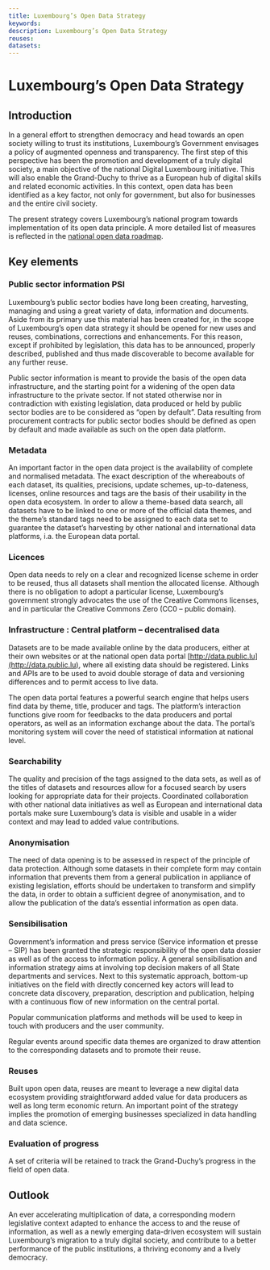 ```yaml
---
title: Luxembourg’s Open Data Strategy
keywords:
description: Luxembourg’s Open Data Strategy
reuses:
datasets:
---
```


Luxembourg’s Open Data Strategy
===============================

Introduction
------------

In a general effort to strengthen democracy and head towards an open society willing to trust its institutions, Luxembourg’s Government envisages a policy of augmented openness and transparency. The first step of this perspective has been the promotion and development of a truly digital society, a main objective of the national Digital Luxembourg initiative. This will also enable the Grand-Duchy to thrive as a European hub of digital skills and related economic activities. In this context, open data has been identified as a key factor, not only for government, but also for businesses and the entire civil society.

The present strategy covers Luxembourg’s national program towards implementation of its open data principle. A more detailed list of measures is reflected in the [national open data roadmap](/fr/pages/5yearplan/).

Key elements
------------

### Public sector information PSI

Luxembourg’s public sector bodies have long been creating, harvesting, managing and using a great variety of data, information and documents. Aside from its primary use this material has been created for, in the scope of Luxembourg’s open data strategy it should be opened for new uses and reuses, combinations, corrections and enhancements. For this reason, except if prohibited by legislation, this data has to be announced, properly described, published and thus made discoverable to become available for any further reuse.

Public sector information is meant to provide the basis of the open data infrastructure, and the starting point for a widening of the open data infrastructure to the private sector. If not stated otherwise nor in contradiction with existing legislation, data produced or held by public sector bodies are to be considered as “open by default”. Data resulting from procurement contracts for public sector bodies should be defined as open by default and made available as such on the open data platform.

### Metadata

An important factor in the open data project is the availability of complete and normalised metadata. The exact description of the whereabouts of each dataset, its qualities, precisions, update schemes, up-to-dateness, licenses, online resources and tags are the basis of their usability in the open data ecosystem. In order to allow a theme-based data search, all datasets have to be linked to one or more of the official data themes, and the theme’s standard tags need to be assigned to each data set to guarantee the dataset’s harvesting by other national and international data platforms, i.a. the European data portal.

### Licences

Open data needs to rely on a clear and recognized license scheme in order to be reused, thus all datasets shall mention the allocated license. Although there is no obligation to adopt a particular license, Luxembourg’s government strongly advocates the use of the Creative Commons licenses, and in particular the Creative Commons Zero (CC0 – public domain).

### Infrastructure : Central platform – decentralised data

Datasets are to be made available online by the data producers, either at their own websites or at the national open data portal [http://data.public.lu](http://data.public.lu), where all existing data should be registered. Links and APIs are to be used to avoid double storage of data and versioning differences and to permit access to live data.

The open data portal features a powerful search engine that helps users find data by theme, title, producer and tags. The platform’s interaction functions give room for feedbacks to the data producers and portal operators, as well as an information exchange about the data. The portal’s monitoring system will cover the need of statistical information at national level.

### Searchability

The quality and precision of the tags assigned to the data sets, as well as of the titles of datasets and resources allow for a focused search by users looking for appropriate data for their projects. Coordinated collaboration with other national data initiatives as well as European and international data portals make sure Luxembourg’s data is visible and usable in a wider context and may lead to added value contributions.

### Anonymisation

The need of data opening is to be assessed in respect of the principle of data protection. Although some datasets in their complete form may contain information that prevents them from a general publication in appliance of existing legislation, efforts should be undertaken to transform and simplify the data, in order to obtain a sufficient degree of anonymisation, and to allow the publication of the data’s essential information as open data.

### Sensibilisation

Government’s information and press service (Service information et presse – SIP) has been granted the strategic responsibility of the open data dossier as well as of the access to information policy. A general sensibilisation and information strategy aims at involving top decision makers of all State departments and services. Next to this systematic approach, bottom-up initiatives on the field with directly concerned key actors will lead to concrete data discovery, preparation, description and publication, helping with a continuous flow of new information on the central portal.

Popular communication platforms and methods will be used to keep in touch with producers and the user community.

Regular events around specific data themes are organized to draw attention to the corresponding datasets and to promote their reuse.

### Reuses

Built upon open data, reuses are meant to leverage a new digital data ecosystem providing straightforward added value for data producers as well as long term economic return. An important point of the strategy implies the promotion of emerging businesses specialized in data handling and data science.

### Evaluation of progress

A set of criteria will be retained to track the Grand-Duchy’s progress in the field of open data.

Outlook
-------

An ever accelerating multiplication of data, a corresponding modern legislative context adapted to enhance the access to and the reuse of information, as well as a newly emerging data-driven ecosystem will sustain Luxembourg’s migration to a truly digital society, and contribute to a better performance of the public institutions, a thriving economy and a lively democracy.